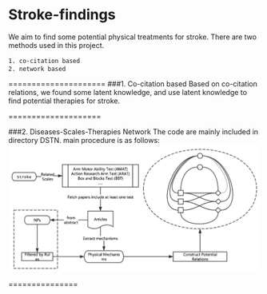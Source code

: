 # Stroke-findings
We aim to find some potential physical treatments for stroke. There are two methods used in this project. 

	1. co-citation based 
	2. network based
=====================
###1. Co-citation based
Based on co-citation relations, we found some latent knowledge, and use latent knowledge to find potential therapies for stroke.

====================

###2. Diseases-Scales-Therapies Network
The code are mainly included in directory DSTN.
main procedure is as follows:
![image](procedures.png)

===============
